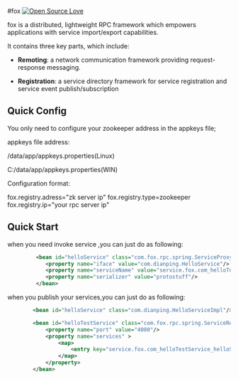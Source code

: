 #fox
[![Open Source Love](https://badges.frapsoft.com/os/v1/open-source.svg?v=102)](https://github.com/wenbo2018/fox/)


fox is a distributed, lightweight RPC framework which empowers applications with service import/export capabilities.

It contains three key parts, which include:

* **Remoting**: a network communication framework providing request-response messaging.

* **Registration**: a service directory framework for service registration and service event publish/subscription



## Quick Config
You only need to configure your zookeeper address in the appkeys file;

appkeys file address:

/data/app/appkeys.properties(Linux)

C:/data/app/appkeys.properties(WIN)

Configuration format:

fox.registry.adress="zk server ip"
fox.registry.type=zookeeper
fox.registry.ip="your rpc server ip"

## Quick Start
when you need invoke service ,you can just do as following:

```xml
         <bean id="helloService" class="com.fox.rpc.spring.ServiceProxy" init-method="init">
            <property name="iface" value="com.dianping.HelloService"/>
            <property name="serviceName" value="service.fox.com_helloTestService_helloService_1.0.0"/>
            <property name="serializer" value="protostuff"/>
         </bean>

```

when you publish your services,you can just do as following:

```xml
        <bean id="helloService" class="com.dianping.HelloServiceImpl"/>

        <bean id="helloTestService" class="com.fox.rpc.spring.ServiceRegister" init-method="init">
            <property name="port" value="4080"/>
            <property name="services" >
                <map>
                    <entry key="service.fox.com_helloTestService_helloService_1.0.0" value-ref="helloService"/>
                </map>
            </property>
        </bean>
```


